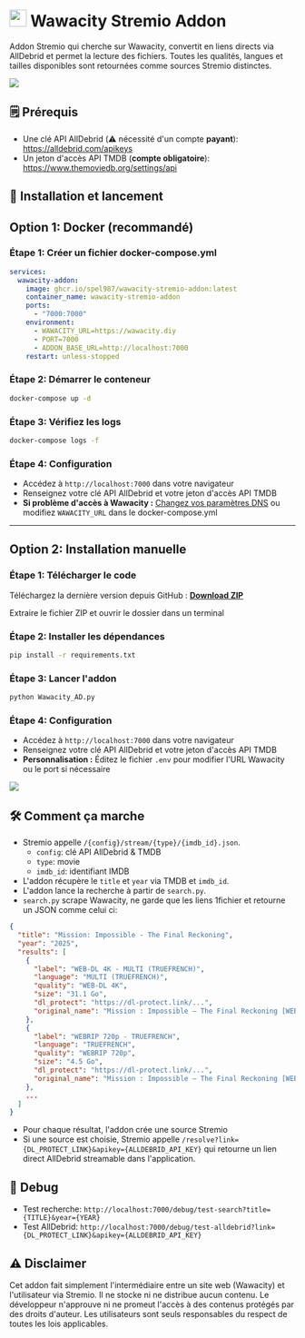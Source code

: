 # <img src="https://i.imgur.com/R9kh7bC.png" width="30"/> Wawacity Stremio Addon

Addon Stremio qui cherche sur Wawacity, convertit en liens directs via AllDebrid et permet la lecture des fichiers. Toutes les qualités, langues et tailles disponibles sont retournées comme sources Stremio distinctes.

<img src="https://i.imgur.com/oDxBfB1.jpeg">

## 🗒️ Prérequis

- Une clé API AllDebrid (⚠️ nécessité d'un compte **payant**): https://alldebrid.com/apikeys
- Un jeton d'accès API TMDB (**compte obligatoire**): https://www.themoviedb.org/settings/api

## 🚀 Installation et lancement

## Option 1: Docker (recommandé)

### Étape 1: Créer un fichier docker-compose.yml

```yaml
services:
  wawacity-addon:
    image: ghcr.io/spel987/wawacity-stremio-addon:latest
    container_name: wawacity-stremio-addon
    ports:
      - "7000:7000"
    environment:
      - WAWACITY_URL=https://wawacity.diy
      - PORT=7000
      - ADDON_BASE_URL=http://localhost:7000
    restart: unless-stopped
```

### Étape 2: Démarrer le conteneur

```bash
docker-compose up -d
```

### Étape 3: Vérifiez les logs

```bash
docker-compose logs -f
```

### Étape 4: Configuration

- Accédez à `http://localhost:7000` dans votre navigateur
- Renseignez votre clé API AllDebrid et votre jeton d'accès API TMDB
- **Si problème d'accès à Wawacity :** [Changez vos paramètres DNS](https://one.one.one.one/fr-FR/dns/) ou modifiez `WAWACITY_URL` dans le docker-compose.yml

---

## Option 2: Installation manuelle

### Étape 1: Télécharger le code

Téléchargez la dernière version depuis GitHub : [**Download ZIP**](https://github.com/spel987/Wawacity-Stremio-Addon/archive/refs/heads/main.zip)

Extraire le fichier ZIP et ouvrir le dossier dans un terminal

### Étape 2: Installer les dépendances

```bash
pip install -r requirements.txt
```

### Étape 3: Lancer l'addon

```bash
python Wawacity_AD.py
```

### Étape 4: Configuration

- Accédez à `http://localhost:7000` dans votre navigateur  
- Renseignez votre clé API AllDebrid et votre jeton d'accès API TMDB
- **Personnalisation :** Éditez le fichier `.env` pour modifier l'URL Wawacity ou le port si nécessaire

<img src="https://i.imgur.com/54qqqVA.png">

## 🛠️ Comment ça marche

- Stremio appelle `/{config}/stream/{type}/{imdb_id}.json`.
	- `config`: clé API AllDebrid & TMDB
	- `type`: movie
	- `imdb_id`: identifiant IMDB
- L'addon récupère le `title` et `year` via TMDB et `imdb_id`.
- L'addon lance la recherche à partir de `search.py`.
- `search.py` scrape Wawacity, ne garde que les liens 1fichier et retourne un JSON comme celui ci:

```json
{
  "title": "Mission: Impossible - The Final Reckoning",
  "year": "2025",
  "results": [
    {
      "label": "WEB-DL 4K - MULTI (TRUEFRENCH)",
      "language": "MULTI (TRUEFRENCH)",
      "quality": "WEB-DL 4K",
      "size": "31.1 Go",
      "dl_protect": "https://dl-protect.link/...",
      "original_name": "Mission : Impossible – The Final Reckoning [WEB-DL 4K] - MULTI (TRUEFRENCH)"
    },
    {
      "label": "WEBRIP 720p - TRUEFRENCH",
      "language": "TRUEFRENCH",
      "quality": "WEBRIP 720p",
      "size": "4.5 Go",
      "dl_protect": "https://dl-protect.link/...",
      "original_name": "Mission : Impossible – The Final Reckoning [WEBRIP 720p] - TRUEFRENCH"
    },
    ...
  ]
}
```

- Pour chaque résultat, l'addon crée une source Stremio
- Si une source est choisie, Stremio appelle `/resolve?link={DL_PROTECT_LINK}&apikey={ALLDEBRID_API_KEY}` qui retourne un lien direct AllDebrid streamable dans l'application.

## 🐛 Debug
- Test recherche: `http://localhost:7000/debug/test-search?title={TITLE}&year={YEAR}`
- Test AllDebrid: `http://localhost:7000/debug/test-alldebrid?link={DL_PROTECT_LINK}&apikey={ALLDEBRID_API_KEY}`

## ⚠️ Disclaimer

Cet addon fait simplement l'intermédiaire entre un site web (Wawacity) et l'utilisateur via Stremio. Il ne stocke ni ne distribue aucun contenu. Le développeur n'approuve ni ne promeut l'accès à des contenus protégés par des droits d'auteur. Les utilisateurs sont seuls responsables du respect de toutes les lois applicables.
